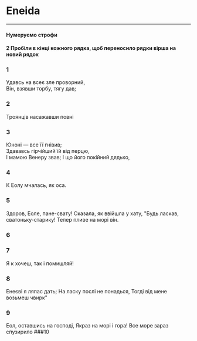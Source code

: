# Eneida
---
#### Нумеруємо строфи
#### 2 Пробіли в кінці кожного рядка, щоб переносило рядки вірша на новий рядок


### 1
Удавсь на всеє зле проворний,  
Він, взявши торбу, тягу дав;  
### 2
Троянців насажавши повні
### 3
Юноні — все її гнівив;  
Здававсь гірчійший їй від перцю,  
І мамою Венеру звав;
І що його покійний дядько,
### 4
К Еолу мчалась, як оса.
### 5
Здоров, Еоле, пане-свату!
Сказала, як ввійшла у хату,
"Будь ласкав, сватоньку-старику!
Тепер пливе на морі він.
### 6
### 7
Я к хочеш, так і помишляй!  
### 8
Енеєві я ляпас дать;
На ласку послі не понадься,
Тогді від мене возьмеш чвирк"
### 9
Еол, оставшись на господі,
Якраз на морі і гора!
Все море зараз спузирило
###10
